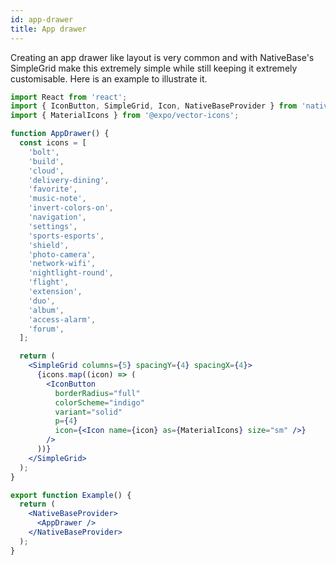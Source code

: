 ```yaml
---
id: app-drawer
title: App drawer
---
```


Creating an app drawer like layout is very common and with NativeBase's SimpleGrid make this extremely simple while still keeping it extremely customisable. Here is an example to illustrate it.

```jsx isLive=true
import React from 'react';
import { IconButton, SimpleGrid, Icon, NativeBaseProvider } from 'native-base';
import { MaterialIcons } from '@expo/vector-icons';

function AppDrawer() {
  const icons = [
    'bolt',
    'build',
    'cloud',
    'delivery-dining',
    'favorite',
    'music-note',
    'invert-colors-on',
    'navigation',
    'settings',
    'sports-esports',
    'shield',
    'photo-camera',
    'network-wifi',
    'nightlight-round',
    'flight',
    'extension',
    'duo',
    'album',
    'access-alarm',
    'forum',
  ];

  return (
    <SimpleGrid columns={5} spacingY={4} spacingX={4}>
      {icons.map((icon) => (
        <IconButton
          borderRadius="full"
          colorScheme="indigo"
          variant="solid"
          p={4}
          icon={<Icon name={icon} as={MaterialIcons} size="sm" />}
        />
      ))}
    </SimpleGrid>
  );
}

export function Example() {
  return (
    <NativeBaseProvider>
      <AppDrawer />
    </NativeBaseProvider>
  );
}
```
